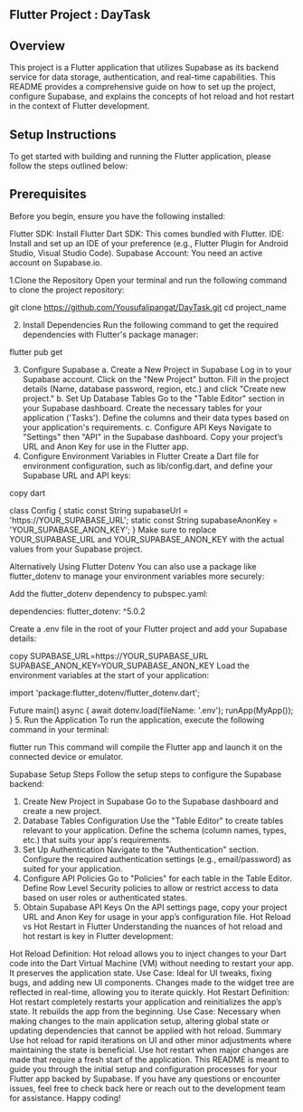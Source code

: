 
## Flutter Project : DayTask

## Overview
This project is a Flutter application that utilizes Supabase as its backend service for data storage, authentication, and real-time capabilities. This README provides a comprehensive guide on how to set up the project, configure Supabase, and explains the concepts of hot reload and hot restart in the context of Flutter development.

## Setup Instructions
To get started with building and running the Flutter application, please follow the steps outlined below:

## Prerequisites
Before you begin, ensure you have the following installed:

Flutter SDK: Install Flutter
Dart SDK: This comes bundled with Flutter.
IDE: Install and set up an IDE of your preference (e.g., Flutter Plugin for Android Studio, Visual Studio Code).
Supabase Account: You need an active account on Supabase.io.

1.Clone the Repository
   Open your terminal and run the following command to clone the project repository:

git clone https://github.com/Yousufalipangat/DayTask.git
cd project_name

2. Install Dependencies
   Run the following command to get the required dependencies with Flutter's package manager:

flutter pub get

3. Configure Supabase
   a. Create a New Project in Supabase
   Log in to your Supabase account.
   Click on the "New Project" button.
   Fill in the project details (Name, database password, region, etc.) and click "Create new project."
   b. Set Up Database Tables
   Go to the "Table Editor" section in your Supabase dashboard.
   Create the necessary tables for your application ('Tasks').
   Define the columns and their data types based on your application's requirements.
   c. Configure API Keys
   Navigate to "Settings" then "API" in the Supabase dashboard.
   Copy your project’s URL and Anon Key for use in the Flutter app.
4. Configure Environment Variables in Flutter
   Create a Dart file for environment configuration, such as lib/config.dart, and define your Supabase URL and API keys:

copy
dart

class Config {
static const String supabaseUrl = 'https://YOUR_SUPABASE_URL';
static const String supabaseAnonKey = 'YOUR_SUPABASE_ANON_KEY';
}
Make sure to replace YOUR_SUPABASE_URL and YOUR_SUPABASE_ANON_KEY with the actual values from your Supabase project.

Alternatively Using Flutter Dotenv
You can also use a package like flutter_dotenv to manage your environment variables more securely:

Add the flutter_dotenv dependency to pubspec.yaml:

dependencies:
flutter_dotenv: ^5.0.2

Create a .env file in the root of your Flutter project and add your Supabase details:

copy
SUPABASE_URL=https://YOUR_SUPABASE_URL
SUPABASE_ANON_KEY=YOUR_SUPABASE_ANON_KEY
Load the environment variables at the start of your application:


import 'package:flutter_dotenv/flutter_dotenv.dart';

Future<void> main() async {
await dotenv.load(fileName: '.env');
runApp(MyApp());
}
5. Run the Application
   To run the application, execute the following command in your terminal:



flutter run
This command will compile the Flutter app and launch it on the connected device or emulator.

Supabase Setup Steps
Follow the setup steps to configure the Supabase backend:

1. Create New Project in Supabase
   Go to the Supabase dashboard and create a new project.
2. Database Tables Configuration
   Use the "Table Editor" to create tables relevant to your application.
   Define the schema (column names, types, etc.) that suits your app's requirements.
3. Set Up Authentication
   Navigate to the "Authentication" section.
   Configure the required authentication settings (e.g., email/password) as suited for your application.
4. Configure API Policies
   Go to "Policies" for each table in the Table Editor.
   Define Row Level Security policies to allow or restrict access to data based on user roles or authenticated states.
5. Obtain Supabase API Keys
   On the API settings page, copy your project URL and Anon Key for usage in your app’s configuration file.
   Hot Reload vs Hot Restart in Flutter
   Understanding the nuances of hot reload and hot restart is key in Flutter development:

Hot Reload
Definition: Hot reload allows you to inject changes to your Dart code into the Dart Virtual Machine (VM) without needing to restart your app. It preserves the application state.
Use Case: Ideal for UI tweaks, fixing bugs, and adding new UI components. Changes made to the widget tree are reflected in real-time, allowing you to iterate quickly.
Hot Restart
Definition: Hot restart completely restarts your application and reinitializes the app’s state. It rebuilds the app from the beginning.
Use Case: Necessary when making changes to the main application setup, altering global state or updating dependencies that cannot be applied with hot reload.
Summary
Use hot reload for rapid iterations on UI and other minor adjustments where maintaining the state is beneficial.
Use hot restart when major changes are made that require a fresh start of the application.
This README is meant to guide you through the initial setup and configuration processes for your Flutter app backed by Supabase. If you have any questions or encounter issues, feel free to check back here or reach out to the development team for assistance. Happy coding!
